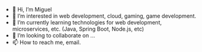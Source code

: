 - 👋 Hi, I’m Miguel
- 👀 I’m interested in web development, cloud, gaming, game development.
- 🌱 I’m currently learning technologies for web development, microservices, etc. (Java, Spring Boot, Node.js, etc)
- 💞️ I’m looking to collaborate on ...
- 📫 How to reach me, email.

<!---
MikeSR2/MikeSR2 is a ✨ special ✨ repository because its `README.md` (this file) appears on your GitHub profile.
You can click the Preview link to take a look at your changes.
--->
